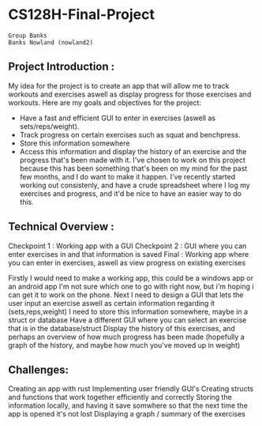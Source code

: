 # CS128H-Final-Project

	Group Banks
	Banks Nowland (nowland2)


## Project Introduction : 

My idea for the project is to create an app that will allow me to track workouts and exercises aswell as display
progress for those exercises and workouts. Here are my goals and objectives for the project: 
 - Have a fast and efficient GUI to enter in exercises (aswell as sets/reps/weight).
 - Track progress on certain exercises such as squat and benchpress.
 - Store this information somewhere
 - Access this information and display the history of an exercise and the progress that's been made with it.
I've chosen to work on this project because this has been something that's been on my mind for the past few months, and I do want to make it happen.
I've recently started working out consistenly, and have a crude spreadsheet where I log my exercises and progress, and it'd be nice to have an easier way to do this.

## Technical Overview :

Checkpoint 1 : Working app with a GUI 
Checkpoint 2 : GUI where you can enter exercises in and that information is saved
Final : Working app where you can enter in exercises, aswell as view progress on existing exercises

Firstly I would need to make a working app, this could be a windows app or an android app I'm not sure which one to go with right now, but i'm hoping i can
get it to work on the phone. 
Next I need to design a GUI that lets the user input an exercise aswell as certain information regarding it (sets,reps,weight)
I need to store this information somewhere, maybe in a struct or database
Have a different GUI where you can select an exercise that is in the database/struct
Display the history of this exercises, and perhaps an overview of how much progress has been made (hopefully a graph of the history, and maybe how much you've moved up in weight)



## Challenges:
Creating an app with rust
Implementing user friendly GUI's
Creating structs and functions that work together efficiently and correctly
Storing the information locally, and having it save somwhere so that the next time the app is opened it's not lost
Displaying a graph / summary of the exercises
